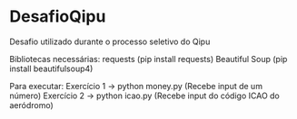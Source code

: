 # DesafioQipu
Desafio utilizado durante o processo seletivo do Qipu

Bibliotecas necessárias:
  requests (pip install requests)
  Beautiful Soup (pip install beautifulsoup4)
  
Para executar:
  Exercício 1 -> python money.py (Recebe input de um número)
  Exercício 2 -> python icao.py (Recebe input do código ICAO do aeródromo)
